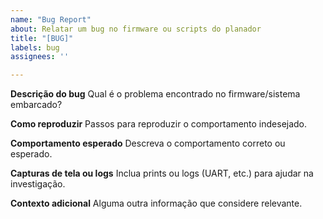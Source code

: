 ```yaml
---
name: "Bug Report"
about: Relatar um bug no firmware ou scripts do planador
title: "[BUG]"
labels: bug
assignees: ''

---
```


**Descrição do bug**
Qual é o problema encontrado no firmware/sistema embarcado?

**Como reproduzir**
Passos para reproduzir o comportamento indesejado.

**Comportamento esperado**
Descreva o comportamento correto ou esperado.

**Capturas de tela ou logs**
Inclua prints ou logs (UART, etc.) para ajudar na investigação.

**Contexto adicional**
Alguma outra informação que considere relevante.
